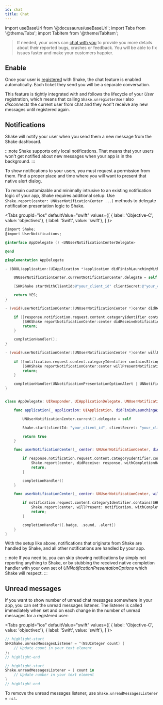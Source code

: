 ```yaml
---
id: chat
title: Chat
---
```

import useBaseUrl from '@docusaurus/useBaseUrl'; 
import Tabs from '@theme/Tabs'; 
import TabItem from '@theme/TabItem';

>If needed, your users can [chat with you](/ios/shake-ui/chat-screen) to provide you more details 
about their reported bugs, crashes or feedback. You will be able to fix issues faster and make your customers happier.

## Enable

Once your user is [registered](/ios/users/register-user) with Shake, the chat feature is enabled automatically.
Each ticket they send you will be a separate conversation.

This feature is tightly integrated with and follows the lifecycle of your _User_ registration, 
which means that calling `Shake.unregisterUser` also _disconnects_ the current user from chat 
and they won't receive any new messages until registered again.

## Notifications

Shake will notify your user when you send them a new message from the Shake dashboard.

:::note
Shake supports only local notifications.
That means that your users won't get notified about new messages when your app is in the background.
:::

To show notifications to your users, you must request a permission from them.
Find a proper place and time where you will want to present that native alert dialog.

To remain customizable and minimally intrusive to an existing notification logic of your app,
Shake requires additional setup.
Use `Shake.report(center: UNUserNotificationCenter ...)` methods to delegate notification presentation logic to Shake.

<Tabs 
groupId="ios" 
defaultValue="swift" 
values={[
    { label: 'Objective-C', value: 'objectivec'},
    { label: 'Swift', value: 'swift'},
  ]
}>

<TabItem value="objectivec">

```objectivec title="AppDelegate.m"
@import Shake; 
@import UserNotifications;

@interface AppDelegate () <UNUserNotificationCenterDelegate>

@end

@implementation AppDelegate

- (BOOL)application:(UIApplication *)application didFinishLaunchingWithOptions:(NSDictionary *)launchOptions {

    UNUserNotificationCenter.currentNotificationCenter.delegate = self;

    [SHKShake startWithClientId:@"your_client_id" clientSecret:@"your_client_secret"];

    return YES; 
}

- (void)userNotificationCenter:(UNUserNotificationCenter *)center didReceiveNotificationResponse:(UNNotificationResponse *)response withCompletionHandler:(void (^)(void))completionHandler {

    if ([response.notification.request.content.categoryIdentifier containsString:SHKNotificationCategoryIdentifierDomain]){ 
        [SHKShake reportNotificationCenter:center didReceiveNotificationResponse:response withCompletionHandler:completionHandler];
        return; 
    }

    completionHandler();
}

- (void)userNotificationCenter:(UNUserNotificationCenter *)center willPresentNotification:(UNNotification *)notification withCompletionHandler:(void (^)(UNNotificationPresentationOptions))completionHandler {
    
    if ([notification.request.content.categoryIdentifier containsString:SHKNotificationCategoryIdentifierDomain]){
        [SHKShake reportNotificationCenter:center willPresentNotification:notification withCompletionHandler:completionHandler]; 
        return; 
    }

    completionHandler(UNNotificationPresentationOptionAlert | UNNotificationPresentationOptionSound); 
}
```

</TabItem><TabItem value="swift">

```swift title="AppDelegate.swift"

class AppDelegate: UIResponder, UIApplicationDelegate, UNUserNotificationCenterDelegate {

    func application(_ application: UIApplication, didFinishLaunchingWithOptions launchOptions: [UIApplication.LaunchOptionsKey: Any]?) -> Bool {

        UNUserNotificationCenter.current().delegate = self

        Shake.start(clientId: "your_client_id", clientSecret: "your_client_secret")

        return true
    }

    func userNotificationCenter(_ center: UNUserNotificationCenter, didReceive response: UNNotificationResponse, withCompletionHandler completionHandler: @escaping () -> Void) {

        if response.notification.request.content.categoryIdentifier.contains(SHKNotificationCategoryIdentifierDomain) {
            Shake.report(center, didReceive: response, withCompletionHandler: completionHandler)
            return;
        }

        completionHandler()
    }

    func userNotificationCenter(_ center: UNUserNotificationCenter, willPresent notification: UNNotification, withCompletionHandler completionHandler: @escaping (UNNotificationPresentationOptions) -> Void) {

        if notification.request.content.categoryIdentifier.contains(SHKNotificationCategoryIdentifierDomain) {
            Shake.report(center, willPresent: notification, withCompletionHandler: completionHandler)
            return;
        }

        completionHandler([.badge, .sound, .alert])
    }
}
```
</TabItem></Tabs>

With the setup like above, notifications that originate from Shake are handled by Shake,
and all other notifications are handled by your app.

:::note
If you need to, you can skip showing notifications by simply not reporting anything to Shake,
or by stubbing the received native completion handler with your own set of *UNNotificationPresentationOptions*
which Shake will respect.
:::

## Unread messages

If you want to show number of unread chat messages somewhere in your app, you can set the unread messages listener.
The listener is called immediately when set and on each change in the number of unread messages for a registered user:

<Tabs
  groupId="ios"
  defaultValue="swift"
  values={[
    { label: 'Objective-C', value: 'objectivec'},
    { label: 'Swift', value: 'swift'},
  ]
}>

<TabItem value="objectivec">

```objectivec title="ViewController.m"
// highlight-start
SHKShake.unreadMessagesListener = ^(NSUInteger count) {
    // Update count in your text element
};
// highlight-end
```

</TabItem>

<TabItem value="swift">

```swift title="ViewController.swift"
// highlight-start
Shake.unreadMessagesListener = { count in
    // Update number in your text element
}
// highlight-end
```

</TabItem>
</Tabs>

To remove the unread messages listener, use `Shake.unreadMessagesListener = nil`.
